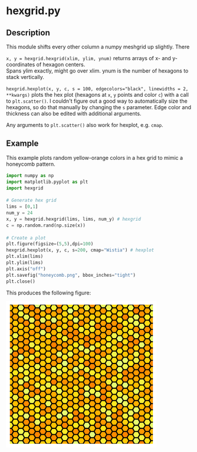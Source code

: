 # hexgrid.py

## Description

This module shifts every other column a numpy meshgrid up slightly. There

`x, y = hexgrid.hexgrid(xlim, ylim, ynum)` returns arrays of x- and y-coordinates of hexagon centers.  
Spans ylim exactly, might go over xlim. ynum is the number of hexagons to stack vertically.  


`hexgrid.hexplot(x, y, c, s = 100, edgecolors="black", linewidths = 2, **kwargs)` plots the hex plot (hexagons at `x`, `y` points and color `c`) with a call to `plt.scatter()`. I couldn't figure out a good way to automatically size the hexagons, so do that manually by changing the `s` parameter. Edge color and thickness can also be edited with additional arguments.  

Any arguments to `plt.scatter()` also work for hexplot, e.g. `cmap`.


## Example

This example plots random yellow-orange colors in a hex grid to mimic a honeycomb pattern.

```python
import numpy as np
import matplotlib.pyplot as plt
import hexgrid

# Generate hex grid
lims = [0,1]
num_y = 24
x, y = hexgrid.hexgrid(lims, lims, num_y) # hexgrid
c = np.random.rand(np.size(x))

# Create a plot
plt.figure(figsize=(5,5),dpi=100)
hexgrid.hexplot(x, y, c, s=200, cmap="Wistia") # hexplot
plt.xlim(lims)
plt.ylim(lims)
plt.axis("off")
plt.savefig("honeycomb.png", bbox_inches="tight")
plt.close()
```

This produces the following figure:

![honeycomb.png](../examples/honeycomb.png)
